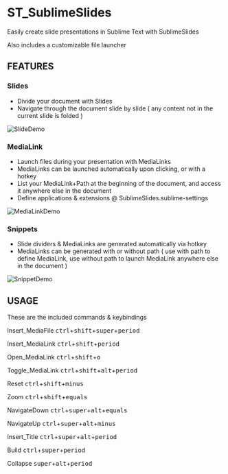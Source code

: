 
# ST_SublimeSlides

Easily create slide presentations in Sublime Text with SublimeSlides

Also includes a customizable file launcher

## FEATURES

### Slides

* Divide your document with Slides
* Navigate through the document slide by slide ( any content not in the current slide is folded )

![SlideDemo](http://i.imgur.com/q02FrPm.gif?1)

### MediaLink

* Launch files during your presentation with MediaLinks
* MediaLinks can be launched automatically upon clicking, or with a hotkey
* List your MediaLink+Path at the beginning of the document, and access it anywhere else in the document
* Define applications & extensions @ SublimeSlides.sublime-settings

![MediaLinkDemo](http://i.imgur.com/0UxRYbf.gif?1)

### Snippets

* Slide dividers & MediaLinks are generated automatically via hotkey
* MediaLinks can be generated with or without path ( use with path to define MediaLink, use without path to launch MediaLink anywhere else in the document )

![SnippetDemo](http://i.imgur.com/RUvj93C.gif?1)

## USAGE

These are the included commands & keybindings


Insert_MediaFile
<kbd>ctrl</kbd>+<kbd>shift</kbd>+<kbd>super</kbd>+<kbd>period</kbd>

Insert_MediaLink
<kbd>ctrl</kbd>+<kbd>shift</kbd>+<kbd>period</kbd>

Open_MediaLink
<kbd>ctrl</kbd>+<kbd>shift</kbd>+<kbd>o</kbd>

Toggle_MediaLink
<kbd>ctrl</kbd>+<kbd>shift</kbd>+<kbd>alt</kbd>+<kbd>period</kbd>

Reset
<kbd>ctrl</kbd>+<kbd>shift</kbd>+<kbd>minus</kbd>

Zoom
<kbd>ctrl</kbd>+<kbd>shift</kbd>+<kbd>equals</kbd>

NavigateDown
<kbd>ctrl</kbd>+<kbd>super</kbd>+<kbd>alt</kbd>+<kbd>equals</kbd>

NavigateUp
<kbd>ctrl</kbd>+<kbd>super</kbd>+<kbd>alt</kbd>+<kbd>minus</kbd>

Insert_Title
<kbd>ctrl</kbd>+<kbd>super</kbd>+<kbd>alt</kbd>+<kbd>period</kbd>

Build
<kbd>ctrl</kbd>+<kbd>super</kbd>+<kbd>period</kbd>

Collapse
<kbd>super</kbd>+<kbd>alt</kbd>+<kbd>period</kbd>
